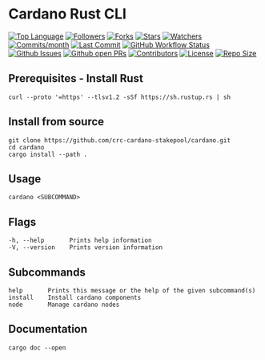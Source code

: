 # Cardano Rust CLI

[![Top Language](https://img.shields.io/github/languages/top/cardano-rust-cli/cardano?style=flat)](https://github.com/cardano-rust-cli/cardano)
[![Followers](https://img.shields.io/github/followers/cardano-rust-cli?style=flat)](https://github.com/cardano-rust-cli?tab=followers)
[![Forks](https://img.shields.io/github/forks/cardano-rust-cli/cardano?style=flat)](https://github.com/cardano-rust-cli/cardano/network/members)
[![Stars](https://img.shields.io/github/stars/cardano-rust-cli/cardano?style=flat)](https://github.com/cardano-rust-cli/cardano/stargazers)
[![Watchers](https://img.shields.io/github/watchers/cardano-rust-cli/cardano?style=flat)](https://github.com/cardano-rust-cli/cardano/watchers)
[![Commits/month](https://img.shields.io/github/commit-activity/m/cardano-rust-cli/cardano?style=flat)](https://github.com/cardano-rust-cli/cardano/graphs/commit-activity)
[![Last Commit](https://img.shields.io/github/last-commit/cardano-rust-cli/cardano?style=flat)](https://github.com/cardano-rust-cli/cardano/graphs/commit-activity)
[![GitHub Workflow Status](https://img.shields.io/github/workflow/status/cardano-rust-cli/cardano/cardano-rust-cli?label=cardano-rust-cli&logo=github&style=flat)](https://github.com/cardano-rust-cli/cardano/actions?query=workflow:cardano-rust-cli)
[![Github Issues](https://img.shields.io/github/issues-raw/cardano-rust-cli/cardano?style=flat)](https://github.com/cardano-rust-cli/cardano/issues)
[![Github open PRs](https://img.shields.io/github/issues-pr-raw/cardano-rust-cli/cardano?style=flat)](https://github.com/cardano-rust-cli/cardano/pulls)
[![Contributors](https://img.shields.io/github/contributors/cardano-rust-cli/cardano?style=flat)](https://github.com/cardano-rust-cli/cardano/graphs/contributors)
[![License](https://img.shields.io/github/license/cardano-rust-cli/cardano?style=flat)](https://github.com/cardano-rust-cli/cardano/blob/master/LICENSE)
[![Repo Size](https://img.shields.io/github/repo-size/cardano-rust-cli/cardano?style=flat)](https://github.com/cardano-rust-cli/cardano)

## Prerequisites - Install Rust

    curl --proto '=https' --tlsv1.2 -sSf https://sh.rustup.rs | sh

## Install from source

    git clone https://github.com/crc-cardano-stakepool/cardano.git
    cd cardano
    cargo install --path .

## Usage

    cardano <SUBCOMMAND>

## Flags

    -h, --help       Prints help information
    -V, --version    Prints version information

## Subcommands

    help       Prints this message or the help of the given subcommand(s)
    install    Install cardano components
    node       Manage cardano nodes

## Documentation

    cargo doc --open
